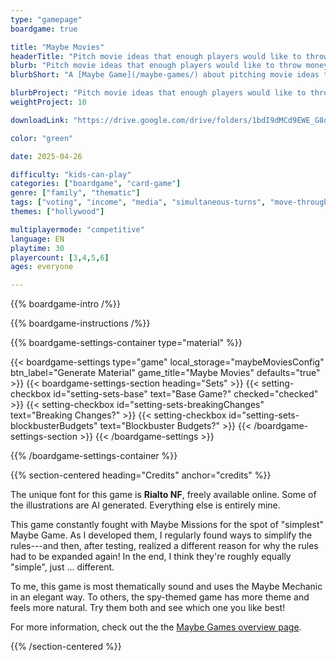 ```yaml
---
type: "gamepage"
boardgame: true

title: "Maybe Movies"
headerTitle: "Pitch movie ideas that enough players would like to throw money at."
blurb: "Pitch movie ideas that enough players would like to throw money at, or see your money go down the drain after another flop."
blurbShort: "A [Maybe Game](/maybe-games/) about pitching movie ideas that enough players want to throw money at---or want to see flop."

blurbProject: "Pitch movie ideas that enough players would like to throw money at, or see your money go down the drain after another flop."
weightProject: 10

downloadLink: "https://drive.google.com/drive/folders/1bdI9dMCd9EWE_G8oWUYl0g3h4lU3Hg08"

color: "green"

date: 2025-04-26

difficulty: "kids-can-play"
categories: ["boardgame", "card-game"]
genre: ["family", "thematic"]
tags: ["voting", "income", "media", "simultaneous-turns", "move-through-all"]
themes: ["hollywood"]

multiplayermode: "competitive"
language: EN
playtime: 30
playercount: [3,4,5,6]
ages: everyone

---
```


{{% boardgame-intro /%}}

{{% boardgame-instructions /%}}

{{% boardgame-settings-container type="material" %}}

{{< boardgame-settings type="game" local_storage="maybeMoviesConfig" btn_label="Generate Material" game_title="Maybe Movies" defaults="true" >}}
  {{< boardgame-settings-section heading="Sets" >}}
    {{< setting-checkbox id="setting-sets-base" text="Base Game?" checked="checked" >}}
    {{< setting-checkbox id="setting-sets-breakingChanges" text="Breaking Changes?" >}}
    {{< setting-checkbox id="setting-sets-blockbusterBudgets" text="Blockbuster Budgets?" >}}
  {{< /boardgame-settings-section >}}
{{< /boardgame-settings >}}

{{% /boardgame-settings-container %}}

{{% section-centered heading="Credits" anchor="credits" %}}

The unique font for this game is **Rialto NF**, freely available online. Some of the illustrations are AI generated. Everything else is entirely mine.

This game constantly fought with Maybe Missions for the spot of "simplest" Maybe Game. As I developed them, I regularly found ways to simplify the rules---and then, after testing, realized a different reason for why the rules had to be expanded again! In the end, I think they're roughly equally "simple", just ... different.

To me, this game is most thematically sound and uses the Maybe Mechanic in an elegant way. To others, the spy-themed game has more theme and feels more natural. Try them both and see which one you like best!

For more information, check out the the [Maybe Games overview page](/maybe-games/).

{{% /section-centered %}}